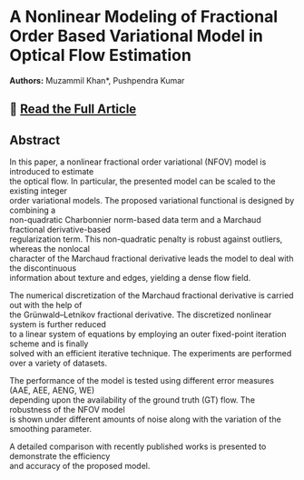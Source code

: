 # A Nonlinear Modeling of Fractional Order Based Variational Model in Optical Flow Estimation

**Authors:** Muzammil Khan\*, Pushpendra Kumar  

## 📄 [Read the Full Article](https://www.sciencedirect.com/science/article/pii/S0030402622004958)

## Abstract  
In this paper, a nonlinear fractional order variational (NFOV) model is introduced to estimate  
the optical flow. In particular, the presented model can be scaled to the existing integer  
order variational models. The proposed variational functional is designed by combining a  
non-quadratic Charbonnier norm-based data term and a Marchaud fractional derivative-based  
regularization term. This non-quadratic penalty is robust against outliers, whereas the nonlocal  
character of the Marchaud fractional derivative leads the model to deal with the discontinuous  
information about texture and edges, yielding a dense flow field.  

The numerical discretization of the Marchaud fractional derivative is carried out with the help of  
the Grünwald–Letnikov fractional derivative. The discretized nonlinear system is further reduced  
to a linear system of equations by employing an outer fixed-point iteration scheme and is finally  
solved with an efficient iterative technique. The experiments are performed over a variety of datasets.  

The performance of the model is tested using different error measures (AAE, AEE, AENG, WE)  
depending upon the availability of the ground truth (GT) flow. The robustness of the NFOV model  
is shown under different amounts of noise along with the variation of the smoothing parameter.  

A detailed comparison with recently published works is presented to demonstrate the efficiency  
and accuracy of the proposed model.


